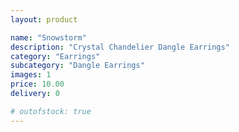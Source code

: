 ```yaml
---
layout: product

name: "Snowstorm"
description: "Crystal Chandelier Dangle Earrings"
category: "Earrings"
subcategory: "Dangle Earrings"
images: 1
price: 10.00
delivery: 0

# outofstock: true
---
```

